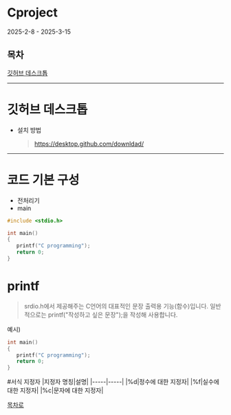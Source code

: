 # Cproject
 2025-2-8 - 2025-3-15

## 목차
 [깃허브 데스크톱](#깃허브-데스크톱)
 <hr/>

# 깃허브 데스크톱

+ 설치 방법
  >https://desktop.github.com/downldad/

<hr/>

# 코드 기본 구성
+ 전처리기
+ main

```c
#include <stdio.h>

int main()
{
   printf("C programming");
   return 0;
}
```
# printf
> srdio.h에서 제공해주는 C언어의 대표적인 문장 출력용 기능(함수)입니다.
> 일반적으로는 printf("작성하고 싶은 문장");을 작성해 사용합니다.
>

예시)
```C
int main()
{
   printf("C programming");
   return 0;
}
```
#서식 지정자
|지정자 명칭|설명|
|-----|-----|
|%d|정수에 대한 지정자|
|%f|실수에 대한 지정자|
|%c|문자에 대한 지정자|





[목차로](#목차)
